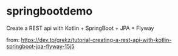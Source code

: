 # springbootdemo
Create a REST api with Kotlin + SpringBoot + JPA + Flyway

from: https://dev.to/grekz/tutorial-creating-a-rest-api-with-kotlin-springboot-jpa-flyway-15j5

